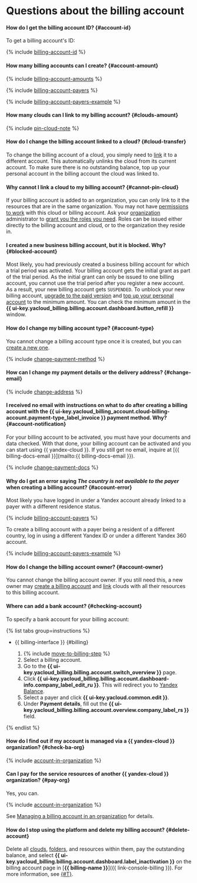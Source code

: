 # Questions about the billing account

#### How do I get the billing account ID? {#account-id}

To get a billing account's ID:

{% include [billing-account-id](../../_includes/billing/billing-account-id.md) %}

#### How many billing accounts can I create? {#account-amount}

{% include [billing-account-amounts](../../billing/_includes/billing-account-amounts.md) %}

{% include [billing-account-payers](../../billing/_includes/billing-account-payers.md) %}

{% include [billing-account-payers-example](../../billing/_includes/billing-account-payers-example.md) %}

#### How many clouds can I link to my billing account? {#clouds-amount}

{% include [pin-cloud-note](../../billing/_includes/pin-cloud-note.md) %}

#### How do I change the billing account linked to a cloud? {#cloud-transfer}

To change the billing account of a cloud, you simply need to [link](../../billing/operations/pin-cloud.md) it to a different account. This automatically unlinks the cloud from its current account. To make sure there is no outstanding balance, top up your personal account in the billing account the cloud was linked to.

#### Why cannot I link a cloud to my billing account? {#cannot-pin-cloud}

If your billing account is added to an organization, you can only link to it the resources that are in the same organization. You may not have [permissions to work](../../billing/operations/pin-cloud.md#bind-roles) with this cloud or billing account. Ask your [organization](../../billing/concepts/organization.md) administrator to [grant you the roles you need](../../billing/security/index.md#set-role).
Roles can be issued either directly to the billing account and cloud, or to the organization they reside in.

#### I created a new business billing account, but it is blocked. Why? {#blocked-account}

Most likely, you had previously created a business billing account for which a trial period was activated. Your billing account gets the initial grant as part of the trial period. As the initial grant can only be issued to one billing account, you cannot use the trial period after you register a new account. As a result, your new billing account gets `SUSPENDED`.
To unblock your new billing account, [upgrade to the paid version](../../billing/operations/activate-commercial.md) and [top up your personal account](../../billing/operations/pay-the-bill.md) to the minimum amount. You can check the minimum amount in the **{{ ui-key.yacloud_billing.billing.account.dashboard.button_refill }}** window.

#### How do I change my billing account type? {#account-type}

You cannot change a billing account type once it is created, but you can [create a new one](../../billing/operations/create-new-account.md).


{% include [change-payment-method](../../billing/_includes/change-payment-method.md) %}

#### How can I change my payment details or the delivery address? {#change-email}

{% include [change-address](../../billing/_includes/change-address.md) %}

#### I received no email with instructions on what to do after creating a billing account with the {{ ui-key.yacloud_billing_account.cloud-billing-account.payment-type_label_invoice }} payment method. Why? {#account-notification}

For your billing account to be activated, you must have your documents and data checked. With that done, your billing account can be activated and you can start using {{ yandex-cloud }}.
If you still get no email, inquire at [{{ billing-docs-email }}](mailto:{{ billing-docs-email }}).

{% include [change-payment-docs](../../billing/_includes/change-payment-docs.md) %}



#### Why do I get an error saying _The country is not available to the payer_ when creating a billing account? {#account-error}

Most likely you have logged in under a Yandex account already linked to a payer with a different residence status.

{% include [billing-account-payers](../../billing/_includes/billing-account-payers.md) %}

To create a billing account with a payer being a resident of a different country, log in using a different Yandex ID or under a different Yandex 360 account.

{% include [billing-account-payers-example](../../billing/_includes/billing-account-payers-example.md) %}

#### How do I change the billing account owner? {#account-owner}

You cannot change the billing account owner. If you still need this, a new owner may [create a billing account](../../billing/operations/create-new-account.md) and [link](../../billing/operations/pin-cloud.md) clouds with all their resources to this billing account.

#### Where can add a bank account? {#checking-account}

To specify a bank account for your billing account:

{% list tabs group=instructions %}

- {{ billing-interface }} {#billing}

   1. {% include [move-to-billing-step](../../billing/_includes/move-to-billing-step.md) %}
   1. Select a billing account.
   1. Go to the **{{ ui-key.yacloud_billing.billing.account.switch_overview }}** page.
   1. Click **{{ ui-key.yacloud_billing.billing.account.dashboard-info.company_label_edit_ru }}**.
      This will redirect you to [Yandex Balance](https://balance.yandex.ru/).
   1. Select a payer and click **{{ ui-key.yacloud.common.edit }}**.
   1. Under **Payment details**, fill out the **{{ ui-key.yacloud_billing.billing.account.overview.company_label_rs }}** field.

{% endlist %}

#### How do I find out if my account is managed via a {{ yandex-cloud }} organization? {#check-ba-org}

{% include [account-in-organization](../../_includes/billing/check-account-organization.md) %}

#### Can I pay for the service resources of another {{ yandex-cloud }} organization? {#pay-org}

Yes, you can.

{% include [account-in-organization](../../_includes/billing/pay-resouces-of-another-organization.md) %}

See [Managing a billing account in an organization](../../billing/concepts/organization.md) for details.

#### How do I stop using the platform and delete my billing account? {#delete-account}


Delete all [clouds](../../resource-manager/concepts/resources-hierarchy.md#cloud), [folders](../../resource-manager/concepts/resources-hierarchy.md#folder), and resources within them, pay the outstanding balance, and select **{{ ui-key.yacloud_billing.billing.account.dashboard.label_inactivation }}** on the billing account page in [**{{ billing-name }}**]({{ link-console-billing }}). For more information, see [{#T}](../../billing/operations/delete-account.md).


